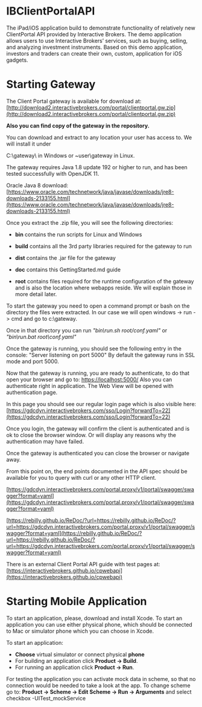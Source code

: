 # IBClientPortalAPI
The iPad/iOS application build to demonstrate functionality of relatively new ClientPortal API provided by Interactive Brokers.
The demo application allows users to use Interactive Brokers’ services, such as buying, selling, and analyzing investment instruments.
Based on this demo application, investors and traders can create their own, custom, application for iOS gadgets.

# Starting Gateway

The Client Portal gateway is available for download at: [http://download2.interactivebrokers.com/portal/clientportal.gw.zip](http://download2.interactivebrokers.com/portal/clientportal.gw.zip)

**Also you can find copy of the gateway in the repository.**

You can download and extract to any location your user has access to. We will install it under 

C:\gateway\ in Windows or ~user\gateway in Linux.

The gateway requires Java 1.8 update 192 or higher to run, and has been tested successfully with OpenJDK 11. 

Oracle Java 8 download: [https://www.oracle.com/technetwork/java/javase/downloads/jre8-downloads-2133155.html](https://www.oracle.com/technetwork/java/javase/downloads/jre8-downloads-2133155.html)

Once you extract the .zip file, you will see the following directories:

- **bin** contains the run scripts for Linux and Windows

- **build** contains all the 3rd party libraries required for the gateway to run

- **dist** contains the .jar file for the gateway

- **doc** contains this GettingStarted.md guide

- **root** contains files required for the runtime configuration of the gateway and is also the location where webapps reside. We will explain those in more detail later.

To start the gateway you need to open a command prompt or bash on the directory the files were extracted. In our case we will open windows -> run -> cmd and go to c:\gateway\.

Once in that directory you can run *"bin\run.sh root/conf.yaml"* or *"bin\run.bat root\conf.yaml"*

Once the gateway is running, you should see the following entry in the console:
"Server listening on port 5000" 
By default the gateway runs in SSL mode and port 5000. 

Now that the gateway is running, you are ready to authenticate, to do that open your browser and go to:
[https://localhost:5000/](https://localhost:5000/)
Also you can authenticate right in application. The Web View will be opened with authentication page.

In this page you should see our regular login page which is also visible here:
[https://gdcdyn.interactivebrokers.com/sso/Login?forwardTo=22](https://gdcdyn.interactivebrokers.com/sso/Login?forwardTo=22)

Once you login, the gateway will confirm the client is authenticated and is ok to close the browser window. Or will display any reasons why the authentication may have failed.

Once the gateway is authenticated you can close the browser or navigate away.

From this point on, the end points documented in the API spec should be available for you to query with curl or any other HTTP client.

[https://gdcdyn.interactivebrokers.com/portal.proxy/v1/portal/swagger/swagger?format=yaml](https://gdcdyn.interactivebrokers.com/portal.proxy/v1/portal/swagger/swagger?format=yaml)

[https://rebilly.github.io/ReDoc/?url=https://rebilly.github.io/ReDoc/?url=https://gdcdyn.interactivebrokers.com/portal.proxy/v1/portal/swagger/swagger?format=yaml](https://rebilly.github.io/ReDoc/?url=https://rebilly.github.io/ReDoc/?url=https://gdcdyn.interactivebrokers.com/portal.proxy/v1/portal/swagger/swagger?format=yaml)

There is an external Client Portal API guide with test pages at: [https://interactivebrokers.github.io/cpwebapi](https://interactivebrokers.github.io/cpwebapi)

# Starting Mobile Application

To start an application, please, download and install Xcode. To start an application you can use either physical phone, which should be connected to Mac or simulator phone which you can choose in Xcode.


To start an application:
- **Choose** virtual simulator or connect physical **phone**
- For building an application click **Product -> Build**.
- For running an application click **Product -> Run**.

For testing the application you can activate mock data in scheme, so that no connection would be needed to take a look at the app. 
To change scheme go to: **Product -> Scheme -> Edit Scheme -> Run -> Arguments** and select checkbox -UITest_mockService


